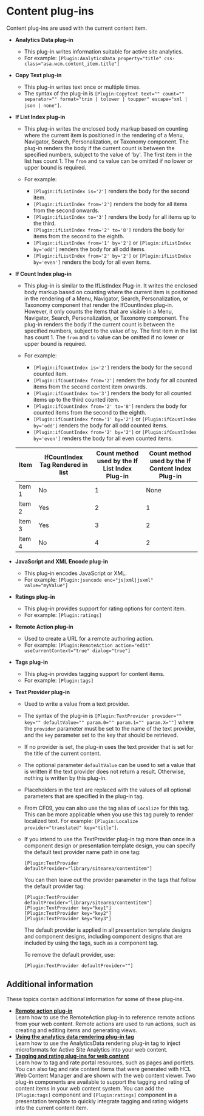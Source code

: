 # Content plug-ins


Content plug-ins are used with the current content item.

-   **Analytics Data plug-in**

    -   This plug-in writes information suitable for active site analytics.
    -   For example: `[Plugin:AnalyticsData property="title" css-class="asa.wcm.content_item.title"]`

-   **Copy Text plug-in**

    -   This plug-in writes text once or multiple times.
    -   The syntax of the plug-in is `[Plugin:CopyText text="" count="" separator="" format="trim | tolower | toupper" escape="xml | json | none"]`.

-   **If List Index plug-in**

    -   This plug-in writes the enclosed body markup based on counting where the current item is positioned in the rendering of a Menu, Navigator, Search, Personalization, or Taxonomy component. The plug-in renders the body if the current count is between the specified numbers, subject to the value of 'by'. The first item in the list has count 1. The `from` and `to` value can be omitted if no lower or upper bound is required.

    -   For example:
        -   `[Plugin:ifListIndex is='2']` renders the body for the second item.
        -   `[Plugin:ifListIndex from='2']` renders the body for all items from the second onwards.
        -   `[Plugin:ifListIndex to='3']` renders the body for all items up to the third.
        -   `[Plugin:ifListIndex from='2' to='8']` renders the body for items from the second to the eighth.
        -   `[Plugin:ifListIndex from='1' by='2']` or `[Plugin:ifListIndex by='odd']` renders the body for all odd items.
        -   `[Plugin:ifListIndex from='2' by='2']` or `[Plugin:ifListIndex by='even']` renders the body for all even items.

-   **If Count Index plug-in**

    -   This plug-in is similar to the IfListIndex Plug-in. It writes the enclosed body markup based on counting where the current item is positioned in the rendering of a Menu, Navigator, Search, Personalization, or Taxonomy component that render the IfCountIndex plug-in. However, it only counts the items that are visible in a Menu, Navigator, Search, Personalization, or Taxonomy component. The plug-in renders the body if the current count is between the specified numbers, subject to the value of `by`. The first item in the list has count 1. The `from` and `to` value can be omitted if no lower or upper bound is required.

    -   For example:
        -   `[Plugin:ifCountIndex is='2']` renders the body for the second counted item.
        -   `[Plugin:ifCountIndex from='2']` renders the body for all counted items from the second content item onwards.
        -   `[Plugin:ifCountIndex to='3']` renders the body for all counted items up to the third counted item.
        -   `[Plugin:ifCountIndex from='2' to='8']` renders the body for counted items from the second to the eighth.
        -   `[Plugin:ifCountIndex from='1' by='2']` or `[Plugin:ifCountIndex by='odd']` renders the body for all odd counted items.
        -   `[Plugin:ifCountIndex from='2' by='2']` or `[Plugin:ifCountIndex by='even']` renders the body for all even counted items.

    |Item|IfCountIndex Tag Rendered in list|Count method used by the **If List Index Plug-in**|Count method used by the **If Content Index Plug-in**|
    |----|---------------------------------|--------------------------------------------------|------|
    |Item 1|No|1|None|
    |Item 2|Yes|2|1|
    |Item 3|Yes|3|2|
    |Item 4|No|4|2|

-   **JavaScript and XML Encode plug-in**

    -   This plug-in encodes JavaScript or XML.
    -   For example: `[Plugin:jsencode enc="js|xml|jsxml" value="myValue"]`

-   **Ratings plug-in**

    -   This plug-in provides support for rating options for content item.
    -   For example: `[Plugin:ratings]`

-   **Remote Action plug-in**

    -   Used to create a URL for a remote authoring action.
    -   For example: `[Plugin:RemoteAction action="edit" useCurrentContext="true" dialog="true"]`

-   **Tags plug-in**

    -   This plug-in provides tagging support for content items.
    -   For example: `[Plugin:tags]`

-   **Text Provider plug-in**

    -   Used to write a value from a text provider.
    -   The syntax of the plug-in is `[Plugin:TextProvider provider="" key="" defaultValue="" param.0="" param.1="" param.X=""]` where the `provider` parameter must be set to the name of the text provider, and the `key` parameter set to the key that should be retrieved.
    -   If no provider is set, the plug-in uses the text provider that is set for the title of the current content.
    -   The optional parameter `defaultValue` can be used to set a value that is written if the text provider does not return a result. Otherwise, nothing is written by this plug-in.
    -   Placeholders in the text are replaced with the values of all optional parameters that are specified in the plug-in tag.
    -   From CF09, you can also use the tag alias of `Localize` for this tag. This can be more applicable when you use this tag purely to render localized text. For example: `[Plugin:Localize provider="translated" key="title"]`.
    -   If you intend to use the TextProvider plug-in tag more than once in a component design or presentation template design, you can specify the default text provider name path in one tag:

        ```
        [Plugin:TextProvider defaultProvider="library/sitearea/contentitem"]
        ```

        You can then leave out the provider parameter in the tags that follow the default provider tag:

        ```
        [Plugin:TextProvider defaultProvider="library/sitearea/contentitem"]
        [Plugin:TextProvider key="key1"]
        [Plugin:TextProvider key="key2"]
        [Plugin:TextProvider key="key3"]
        
        ```

        The default provider is applied in all presentation template designs and component designs, including component designs that are included by using the tags, such as a component tag.

        To remove the default provider, use:

        ```
        [Plugin:TextProvider defaultProvider=""]
        ```


## Additional information

These topics contain additional information for some of these plug-ins.

-   **[Remote action plug-in](wcm_dev_renderplugins_remote.md)**  
Learn how to use the RemoteAction plug-in to reference remote actions from your web content. Remote actions are used to run actions, such as creating and editing items and generating views.
-   **[Using the analytics data rendering plug-in tag](sa_asa4wcm_plugin.md)**  
Learn how to use the AnalyticsData rendering plug-in tag to inject microformats for Active Site Analytics into your web content.
-   **[Tagging and rating plug-ins for web content](../content_plugins/tagging_rating_plugins/index.md)**  
Learn how to tag and rate portal resources, such as pages and portlets. You can also tag and rate content items that were generated with HCL Web Content Manager and are shown with the web content viewer. Two plug-in components are available to support the tagging and rating of content items in your web content system. You can add the `[Plugin:tags]` component and `[Plugin:ratings]` component in a presentation template to quickly integrate tagging and rating widgets into the current content item.
